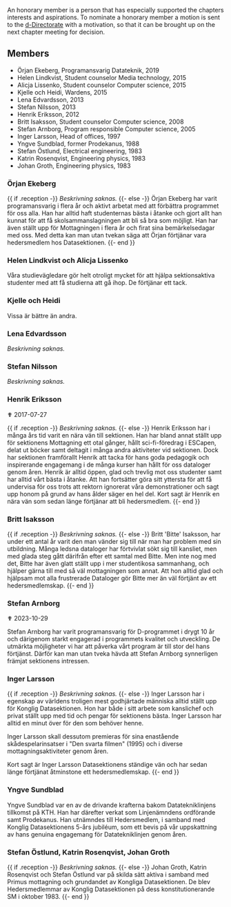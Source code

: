 An honorary member is a person that has especially supported the chapters interests and aspirations. To nominate a honorary member a motion is sent to the [d-Directorate](mailto:drek@datasektionen.se) with a motivation, so that it can be brought up on the next chapter meeting for decision.

## Members

-   Örjan Ekeberg, Programansvarig Datateknik, 2019
-   Helen Lindkvist, Student counselor Media technology, 2015
-   Alicja Lissenko, Student counselor Computer science, 2015
-   Kjelle och Heidi, Wardens, 2015
-   Lena Edvardsson, 2013
-   Stefan Nilsson, 2013
-   Henrik Eriksson, 2012
-   Britt Isaksson, Student counselor Computer science, 2008
-   Stefan Arnborg, Program responsible Computer science, 2005
-   Inger Larsson, Head of offices, 1997
-   Yngve Sundblad, former Prodekanus, 1988
-   Stefan Östlund, Electrical engineering, 1983
-   Katrin Rosenqvist, Engineering physics, 1983
-   Johan Groth, Engineering physics, 1983

### Örjan Ekeberg
{{ if .reception -}}
*Beskrivning saknas.*
{{- else -}}
Örjan Ekeberg har varit programansvarig i flera år och aktivt arbetat med att förbättra programmet för oss alla. Han har alltid haft studenternas bästa i åtanke och gjort allt han kunnat för att få skolsammanslagningen att bli så bra som möjligt. Han har även ställt upp för Mottagningen i flera år och firat sina bemärkelsedagar med oss. Med detta kan man utan tvekan säga att Örjan förtjänar vara hedersmedlem hos Datasektionen.
{{- end }}

### Helen Lindkvist och Alicja Lissenko

Våra studievägledare gör helt otroligt mycket för att hjälpa sektionsaktiva studenter med att
få studierna att gå ihop. De förtjänar ett tack.

### Kjelle och Heidi

Vissa är bättre än andra.

### Lena Edvardsson

*Beskrivning saknas.*

### Stefan Nilsson

*Beskrivning saknas.*

### Henrik Eriksson

✟ 2017-07-27

{{ if .reception -}}
*Beskrivning saknas.*
{{- else -}}
Henrik Eriksson har i många års tid varit en nära vän till sektionen.
Han har bland annat ställt upp för sektionens Mottagning ett otal
gånger, hållt sci-fi-föredrag i ESCapen, delat ut böcker samt deltagit i
många andra aktiviteter vid sektionen. Dock har sektionen framförallt
Henrik att tacka för hans goda pedagogik och inspirerande engagemang i
de många kurser han hållt för oss dataloger genom åren. Henrik är alltid
öppen, glad och trevlig mot oss studenter samt har alltid vårt bästa i
åtanke. Att han fortsätter göra sitt yttersta för att få undervisa för
oss trots att rektorn ignorerat våra demonstrationer och sagt upp honom
på grund av hans ålder säger en hel del. Kort sagt är Henrik en nära vän
som sedan länge förtjänar att bli hedersmedlem.
{{- end }}

### Britt Isaksson

{{ if .reception -}}
*Beskrivning saknas.*
{{- else -}}
Britt 'Bitte' Isaksson, har under ett antal år varit den man vänder sig
till när man har problem med sin utbildning. Många ledsna dataloger har
förtvivlat sökt sig till kansliet, men med glada steg gått därifrån
efter ett samtal med Bitte. Men inte nog med det, Bitte har även glatt
ställt upp i mer studentikosa sammanhang, och hjälper gärna till med så
väl mottagningen som annat. Att hon alltid glad och hjälpsam mot alla
frustrerade Dataloger gör Bitte mer än väl förtjänt av ett
hedersmedlemskap.
{{- end }}

### Stefan Arnborg

✟ 2023-10-29

Stefan Arnborg har varit programansvarig för D-programmet i drygt 10 år
och därigenom starkt engagerad i programmets kvalitet och utveckling. De
utmärkta möjligheter vi har att påverka vårt program är till stor del
hans förtjänst. Därför kan man utan tveka hävda att Stefan Arnborg
synnerligen främjat sektionens intressen.

### Inger Larsson

{{ if .reception -}}
*Beskrivning saknas.*
{{- else -}}
Inger Larsson har i egenskap av världens troligen mest godhjärtade
människa alltid ställt upp för Konglig Datasektionen. Hon har både i
sitt arbete som kanslichef och privat ställt upp med tid och pengar för
sektionens bästa. Inger Larsson har alltid en minut över för den som
behöver henne.

Inger Larsson skall dessutom premieras för sina enastående
skådespelarinsatser i "Den svarta filmen" (1995) och i diverse
mottagningsaktiviteter genom åren.

Kort sagt är Inger Larsson Datasektionens ständige vän och har sedan
länge förtjänat åtminstone ett hedersmedlemskap.
{{- end }}

### Yngve Sundblad

Yngve Sundblad var en av de drivande krafterna bakom Datatekniklinjens
tillkomst på KTH. Han har därefter verkat som Linjenämndens ordförande
samt Prodekanus. Han utnämndes till Hedersmedlem, i samband med Konglig
Datasektionens 5-års jubiléum, som ett bevis på vår uppskattning av hans
genuina engagemang för Datatekniklinjen genom åren.

### Stefan Östlund, Katrin Rosenqvist, Johan Groth

{{ if .reception -}}
*Beskrivning saknas.*
{{- else -}}
Johan Groth, Katrin Rosenqvist och Stefan Östlund var på skilda sätt
aktiva i samband med Primus mottagning och grundandet av Kongliga
Datasektionen. De blev Hedersmedlemmar av Konglig Datasektionen på dess
konstitutionerande SM i oktober 1983.
{{- end }}
